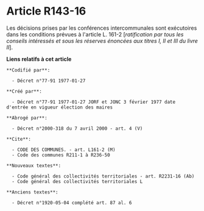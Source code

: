 # Article R143-16

Les décisions prises par les conférences intercommunales sont exécutoires dans les conditions prévues à l'article L. 161-2
[*ratification par tous les conseils intéressés et sous les réserves énoncées aux titres I, II et III du livre II*].

**Liens relatifs à cet article**

	**Codifié par**:

	  - Décret n°77-91 1977-01-27

	**Créé par**:

	  - Décret n°77-91 1977-01-27 JORF et JONC 3 février 1977 date d'entrée en vigueur élection des maires

	**Abrogé par**:

	  - Décret n°2000-318 du 7 avril 2000 - art. 4 (V)

	**Cite**:

	  - CODE DES COMMUNES. - art. L161-2 (M)
	  - Code des communes R211-1 à R236-50

	**Nouveaux textes**:

	  - Code général des collectivités territoriales - art. R2231-16 (Ab)
	  - Code général des collectivités territoriales L

	**Anciens textes**:

	  - Décret n°1920-05-04 complété art. 87 al. 6
